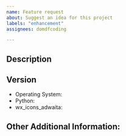 ```yaml
---
name: Feature request
about: Suggest an idea for this project
labels: "enhancement"
assignees: domdfcoding

---
```


<!-- Have you searched for similar issues? Someone may already be working on the feature you are suggesting. Before submitting this issue, please check the open issues and add a note before logging a new issue.
-->


## Description
<!--Provide a clear and concise description of what the problem is and the improvement you are suggesting-->

<!--Please add screenshots if needed-->


## Version

  * Operating System:
  * Python:
  * wx_icons_adwaita:


## Other Additional Information:
<!--Any additional information, related issues, etc.-->
